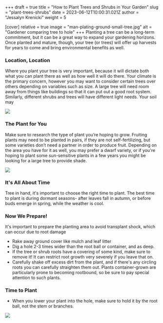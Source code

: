 +++
draft = true
title = "How to Plant Trees and Shrubs in Your Garden"
slug = "plant-trees-shrubs"
date = 2023-06-12T10:00:31.021Z
author = "Jessalyn Krenicki"
weight = 5

[cover]
relative = true
image = "man-plating-ground-small-tree.jpg"
alt = "Gardener comparing tree to hole"
+++
Planting a tree can be a long-term commitment, but it can be a great way to expand your gardening horizons. Once planted and mature, though, your tree (or trees) will offer up harvests for years to come and bring environmental benefits as well. 

### Location, Location

Where you plant your tree is very important, because it will dictate both what you can plant there as well as how well it will do there. Your climate is the primary concern, however you may want to consider certain trees over others depending on variables such as size. A large tree will need room away from things like buildings so that it can put out a good root system. Similarly, different shrubs and trees will have different light needs. Your soil may 

![](pexels-zen-chung-5528999.jpg)

### The Plant for You

Make sure to research the type of plant you’re hoping to grow. Fruiting plants may need to be planted in pairs, if they are not self-fertilizing, but some varieties don’t need a partner in order to produce fruit. Depending on the area you have for it as well, you may prefer a dwarf variety, or if you're hoping to plant some sun-sensitive plants in a few years you might be looking for a large tree to provide shade.

![](people-operating-heavy-duty-leaf-blower.jpg)

### It's All About Time

Tree in hand, it's important to choose the right time to plant. The best time to plant is during dormant seasons- after leaves fall in autumn, or before buds emerge in spring, while the weather is cool.

### Now We Prepare!

It's important to prepare the planting area to avoid transplant shock, which can occur due to root damage

* Rake away ground cover like mulch and leaf litter
* Dig a hole 2-3 times wider than the root ball or container, and as deep. 
* If the tree or shrub roots have a covering of some kind, make sure to remove it! It can restrict root growth very severely if you leave that on.
* Carefully shake off excess dirt from the plant, and if there's any circling roots you can carefully straighten them out. Plants container-grown are particularly prone to becoming rootbound, so be sure to pay special attention to such plants.

### Time to Plant

* When you lower your plant into the hole, make sure to hold it by the root ball, not the stem or branches.

![](planting-trees-as-part-reforestation-process.jpg)